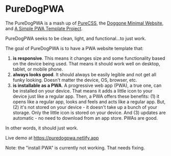 # PureDogPWA
The PureDogPWA is a mash up of <a href="https://purecss.io/" target="_blank">PureCSS</a>, the <a href="https://github.com/crrdlx/doggone-minimal-website" target="_blank">Doggone Minimal Website</a>, and <a href="https://levelup.gitconnected.com/a-simple-pwa-template-project-85ae4927d14e">A Simple PWA Template Project</a>.
<p>
PureDogPWA seeks to be clean, light, and functional...to just work.
<p>
The goal of PureDogPWA is to have a PWA website template that:
<ol>
<li><b>is responsive</b>. This means it changes size and some functionality based on the device being used. That means it should work well on desktop, tablet, or mobile phone.</li>
<li><b>always looks good</b>. It should always be easily legible and not get all funky looking. Doesn't matter the device, OS, browser, etc.</li>
<li><b>is installable as a PWA</b>. A progressive web app (PWA), a true one, can be installed on your device. That means it adds a little icon to your device just like a regular app. Then, a PWA offers these benefits: (1) it opens like a regular app, looks and feels and acts like a regular app. But, (2) it's not stored on your device - it doesn't take up a bunch of your storage. Only the little icon is stored on your device. And (3) updates are automatic - no need to download from an app store. PWAs are good.</li>
</ol>

In other words, it should just work.
<p>
Live demo at <a href="https://puredogpwa.netlify.app/">https://puredogpwa.netlify.app<a>
<p>
Note: the "install PWA" is currently not working. That needs fixing.